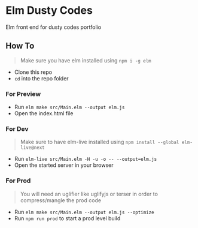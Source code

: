# Elm Dusty Codes

Elm front end for dusty codes portfolio

## How To

> Make sure you have elm installed using `npm i -g elm`

- Clone this repo
- `cd` into the repo folder

### For Preview

- Run `elm make src/Main.elm --output elm.js`
- Open the index.html file

### For Dev

> Make sure to have elm-live installed using `npm install --global elm-live@next`

- Run `elm-live src/Main.elm -H -u -o -- --output=elm.js`
- Open the started server in your browser

### For Prod

> You will need an uglifier like uglifyjs or terser in order to compress/mangle the prod code

- Run `elm make src/Main.elm --output elm.js --optimize`
- Run `npm run prod` to start a prod level build
